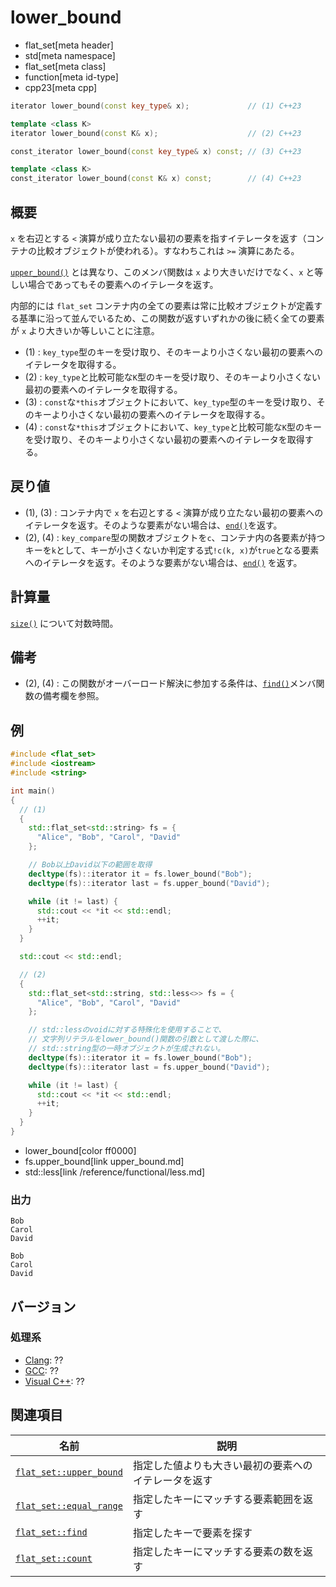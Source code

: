 # lower_bound
* flat_set[meta header]
* std[meta namespace]
* flat_set[meta class]
* function[meta id-type]
* cpp23[meta cpp]

```cpp
iterator lower_bound(const key_type& x);             // (1) C++23

template <class K>
iterator lower_bound(const K& x);                    // (2) C++23

const_iterator lower_bound(const key_type& x) const; // (3) C++23

template <class K>
const_iterator lower_bound(const K& x) const;        // (4) C++23
```

## 概要
`x` を右辺とする `<` 演算が成り立たない最初の要素を指すイテレータを返す（コンテナの比較オブジェクトが使われる）。すなわちこれは `>=` 演算にあたる。

[`upper_bound()`](upper_bound.md) とは異なり、このメンバ関数は `x` より大きいだけでなく、`x` と等しい場合であってもその要素へのイテレータを返す。

内部的には `flat_set` コンテナ内の全ての要素は常に比較オブジェクトが定義する基準に沿って並んでいるため、この関数が返すいずれかの後に続く全ての要素が `x` より大きいか等しいことに注意。

- (1) : `key_type`型のキーを受け取り、そのキーより小さくない最初の要素へのイテレータを取得する。
- (2) : `key_type`と比較可能な`K`型のキーを受け取り、そのキーより小さくない最初の要素へのイテレータを取得する。
- (3) : `const`な`*this`オブジェクトにおいて、`key_type`型のキーを受け取り、そのキーより小さくない最初の要素へのイテレータを取得する。
- (4) : `const`な`*this`オブジェクトにおいて、`key_type`と比較可能な`K`型のキーを受け取り、そのキーより小さくない最初の要素へのイテレータを取得する。


## 戻り値
- (1), (3) : コンテナ内で `x` を右辺とする `<` 演算が成り立たない最初の要素へのイテレータを返す。そのような要素がない場合は、[`end()`](end.md)を返す。
- (2), (4) : `key_compare`型の関数オブジェクトを`c`、コンテナ内の各要素が持つキーを`k`として、キーが小さくないか判定する式`!c(k, x)`が`true`となる要素へのイテレータを返す。そのような要素がない場合は、[`end()`](end.md) を返す。


## 計算量
[`size()`](size.md) について対数時間。


## 備考
- (2), (4) : この関数がオーバーロード解決に参加する条件は、[`find()`](find.md)メンバ関数の備考欄を参照。


## 例
```cpp example
#include <flat_set>
#include <iostream>
#include <string>

int main()
{
  // (1)
  {
    std::flat_set<std::string> fs = {
      "Alice", "Bob", "Carol", "David"
    };

    // Bob以上David以下の範囲を取得
    decltype(fs)::iterator it = fs.lower_bound("Bob");
    decltype(fs)::iterator last = fs.upper_bound("David");

    while (it != last) {
      std::cout << *it << std::endl;
      ++it;
    }
  }

  std::cout << std::endl;

  // (2)
  {
    std::flat_set<std::string, std::less<>> fs = {
      "Alice", "Bob", "Carol", "David"
    };

    // std::lessのvoidに対する特殊化を使用することで、
    // 文字列リテラルをlower_bound()関数の引数として渡した際に、
    // std::string型の一時オブジェクトが生成されない。
    decltype(fs)::iterator it = fs.lower_bound("Bob");
    decltype(fs)::iterator last = fs.upper_bound("David");

    while (it != last) {
      std::cout << *it << std::endl;
      ++it;
    }
  }
}
```
* lower_bound[color ff0000]
* fs.upper_bound[link upper_bound.md]
* std::less[link /reference/functional/less.md]

### 出力
```
Bob
Carol
David

Bob
Carol
David
```


## バージョン
### 処理系
- [Clang](/implementation.md#clang): ??
- [GCC](/implementation.md#gcc): ??
- [Visual C++](/implementation.md#visual_cpp): ??


## 関連項目

| 名前 | 説明 |
|-------------------------------------------|------------------------------------------------------|
| [`flat_set::upper_bound`](upper_bound.md) | 指定した値よりも大きい最初の要素へのイテレータを返す |
| [`flat_set::equal_range`](equal_range.md) | 指定したキーにマッチする要素範囲を返す               |
| [`flat_set::find`](find.md)               | 指定したキーで要素を探す                             |
| [`flat_set::count`](count.md)             | 指定したキーにマッチする要素の数を返す               |
